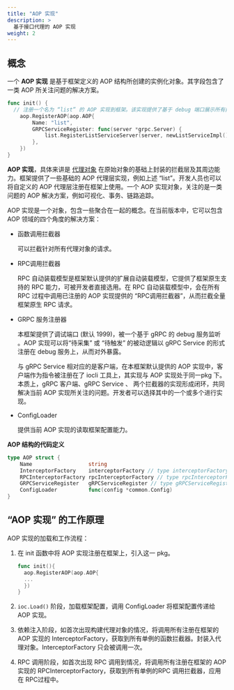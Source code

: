 ```yaml
---
title: "AOP 实现"
description: >
  基于接口代理的 AOP 实现
weight: 2
---
```


## 概念

一个 **AOP 实现** 是基于框架定义的 AOP 结构所创建的实例化对象。其字段包含了一类 AOP 所关注问题的解决方案。

```go
func init() {
  // 注册一个名为 “list” 的 AOP 实现到框架。该实现提供了基于 debug 端口展示所有接口方法的 gRPC 服务。
	aop.RegisterAOP(aop.AOP{
		Name: "list",
		GRPCServiceRegister: func(server *grpc.Server) {
			list.RegisterListServiceServer(server, newListServiceImpl())
		},
	})
}
```

**AOP 实现**，具体来讲是 [代理对象]() 在原始对象的基础上封装的拦截层及其周边能力。框架提供了一些基础的 AOP 代理层实现，例如上述 “list”。开发人员也可以将自定义的 AOP 代理层注册在框架上使用。一个 AOP 实现对象，关注的是一类问题的 AOP 解决方案，例如可视化、事务、链路追踪。

AOP 实现是一个对象，包含一些聚合在一起的概念。在当前版本中，它可以包含 AOP 领域的四个角度的解决方案：

- 函数调用拦截器

  可以拦截针对所有代理对象的请求。

- RPC调用拦截器

  RPC 自动装载模型是框架默认提供的扩展自动装载模型，它提供了框架原生支持的 RPC 能力，可被开发者直接选用。在 RPC 自动装载模型中，会在所有 RPC 过程中调用已注册的 AOP 实现提供的 “RPC调用拦截器”，从而拦截全量框架原生 RPC 请求。

- GRPC 服务注册器

  本框架提供了调试端口 (默认 1999)，被一个基于 gRPC 的 debug 服务监听 。AOP 实现可以将“待采集” 或 “待触发” 的被动逻辑以 gRPC Service 的形式注册在 debug 服务上，从而对外暴露。

  与 gRPC Service  相对应的是客户端，在本框架默认提供的 AOP 实现中，客户端作为指令被注册在了 iocli 工具上，其实现与 AOP 实现处于同一pkg 下。本质上，gRPC 客户端、gRPC Service 、 两个拦截器的实现形成闭环，共同解决当前 AOP 实现所关注的问题。开发者可以选择其中的一个或多个进行实现。

- ConfigLoader

  提供当前 AOP 实现的读取框架配置能力。

**AOP 结构的代码定义**

```go
type AOP struct {
	Name                  string
	InterceptorFactory    interceptorFactory // type interceptorFactory func() Interceptor
	RPCInterceptorFactory rpcInterceptorFactory // type rpcInterceptorFactory func() RPCInterceptor
	GRPCServiceRegister   gRPCServiceRegister // type gRPCServiceRegister func(server *grpc.Server)
	ConfigLoader          func(config *common.Config)
}
```



## “AOP 实现” 的工作原理

AOP 实现的加载和工作流程：

1. 在 init 函数中将 AOP 实现注册在框架上，引入这一 pkg。

   ```go
   func init(){
     aop.RegisterAOP(aop.AOP{
     ...
     })
   }
   
   ```

2. `ioc.Load()` 阶段，加载框架配置，调用 ConfigLoader 将框架配置传递给 AOP 实现。
3. 依赖注入阶段，如首次出现构建代理对象的情况，将调用所有注册在框架的 AOP 实现的 InterceptorFactory，获取到所有单例的函数拦截器。封装入代理对象。InterceptorFactory 只会被调用一次。
4. RPC 调用阶段，如首次出现 RPC 调用到情况，将调用所有注册在框架的 AOP 实现的 RPCInterceptorFactory，获取到所有单例的RPC 调用拦截器，应用在 RPC过程中。

